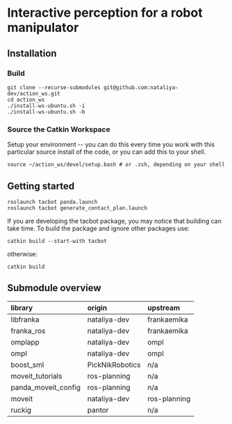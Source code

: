 # Interactive perception for a robot manipulator


## Installation
### Build
```
git clone --recurse-submodules git@github.com:nataliya-dev/action_ws.git
cd action_ws
./install-ws-ubuntu.sh -i
./install-ws-ubuntu.sh -b
```

### Source the Catkin Workspace
Setup your environment -- you can do this every time you work with this particular source install of the code, or you can add this to your shell.
```
source ~/action_ws/devel/setup.bash # or .zsh, depending on your shell
```

## Getting started
```
roslaunch tacbot panda.launch
roslaunch tacbot generate_contact_plan.launch
```

If you are developing the tacbot package, you may notice that building can take time. To build the package and ignore other packages use:
```
catkin build --start-with tacbot
```

otherwise:
```
catkin build
```

## Submodule overview
| library              | origin            | upstream  |
| :---                 |   :---            | :--- |
| libfranka            | nataliya-dev      | frankaemika |
| franka_ros           | nataliya-dev      | frankaemika |
| omplapp              | nataliya-dev      | ompl |
| ompl                 | nataliya-dev      | ompl|
| boost_sml            | PickNikRobotics   | n/a |
| moveit_tutorials     | ros-planning      | n/a |
| panda_moveit_config  | ros-planning      | n/a |
| moveit               | nataliya-dev      | ros-planning |
| ruckig               | pantor            | n/a |


